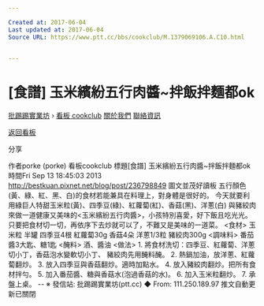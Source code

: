 ```yaml
---

Created at: 2017-06-04
Last updated at: 2017-06-04
Source URL: https://www.ptt.cc/bbs/cookclub/M.1379069106.A.C10.html


---
```


# [食譜] 玉米繽紛五行肉醬~拌飯拌麵都ok


[批踢踢實業坊](https://www.ptt.cc/) › [看板 cookclub](https://www.ptt.cc/bbs/cookclub/index.html) [關於我們](https://www.ptt.cc/about.html) [聯絡資訊](https://www.ptt.cc/contact.html)

[返回看板](https://www.ptt.cc/bbs/cookclub/index.html)

分享

作者porke (porke)
看板cookclub
標題\[食譜\] 玉米繽紛五行肉醬~拌飯拌麵都ok
時間Fri Sep 13 18:45:03 2013
<http://bestkuan.pixnet.net/blog/post/236798849> 圖文並茂好讀板 五行顏色(黃、綠、紅、黑、白)的食材若能兼具在料理上，對身體是很好的。 今天就要利用綠巨人特甜玉米粒(黃)、四季豆(綠)、紅蘿蔔(紅)、香菇(黑)、洋蔥(白) 與豬絞肉來做一道健康又美味的<玉米繽紛五行肉醬>，小孩特別喜愛，好下飯且吃光光。 只要把食材切一切，再依序下去炒就可以了，不難又是美味的一道菜。 <食材> 玉米粒 半罐 四季豆4根 紅蘿蔔30g 香菇4朵 洋蔥1/3粒 豬絞肉300g <調味料> 番茄醬3大匙、糖1匙 <醃料> 酒、醬油 <做法> 1. 將食材洗切：四季豆、紅蘿蔔、洋蔥切小丁，香菇泡水變軟切小丁、 豬絞肉先用醃料醃。 2. 熱鍋加油，放洋蔥、紅蘿蔔翻炒。 3. 放入四季豆與香菇翻炒。適時加點水。 4. 放入豬絞肉翻炒。把所有食材拌勻。 5. 加入番茄醬、糖與香菇水(泡過香菇的水)。 6. 加入玉米粒翻炒。 7. 承盤上桌。 -- ※ 發信站: 批踢踢實業坊(ptt.cc) ◆ From: 111.250.189.97
推文自動更新已關閉


